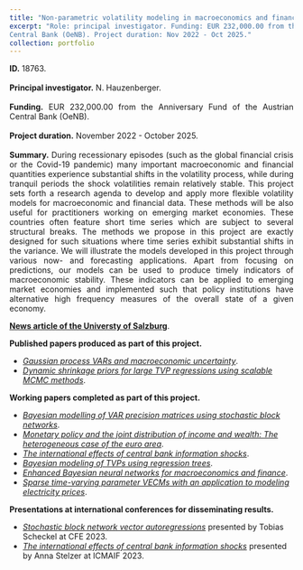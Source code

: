 ```yaml
---
title: "Non-parametric volatility modeling in macroeconomics and finance."
excerpt: "Role: principal investigator. Funding: EUR 232,000.00 from the Anniversary Fund of the Austrian
Central Bank (OeNB). Project duration: Nov 2022 - Oct 2025."
collection: portfolio
---
```

<p align="justify"> <b>ID.</b> 18763.
<br> <br>
<b>Principal investigator.</b> N. Hauzenberger.
<br> <br>
<b>Funding.</b> EUR 232,000.00 from the Anniversary Fund of the Austrian
Central Bank (OeNB).
<br> <br>
<b>Project duration.</b> November 2022 - October 2025.
<br> <br>
<b>Summary.</b> During recessionary episodes (such as the global financial crisis or the Covid-19 pandemic) many important macroeconomic and financial quantities experience substantial shifts in the volatility process, while during tranquil periods the shock volatilities remain relatively stable. This project sets forth a research agenda to develop and apply more flexible volatility models for macroeconomic and financial data. These methods will be also useful for practitioners working on emerging market economies. These countries often feature short time series which are subject to several structural breaks. The methods we propose in this project are exactly designed for such situations where time series exhibit substantial shifts in the variance. We will illustrate the models developed in this project through various now- and forecasting applications. Apart from focusing on predictions, our models can be used to produce timely indicators of macroeconomic stability. These indicators can be applied to emerging market economies and implemented such that policy institutions have alternative high frequency measures of the overall state of a given economy.
</p>

[**News article of the Universty of Salzburg**](https://www.plus.ac.at/news/oesterreichische-nationalbank-funds-non-parametric-volatility-modeling-in-macroeconomics-and-finance-project-of-niko-hauzenberger/?lang=en&pgrp=281990&pg=283628&is_paged=7).

<b>Published papers produced as part of this project.</b> 

* [*Gaussian process VARs and macroeconomic uncertainty*](https://nhauzenb.github.io/publications/2024-01-01-hhmp-jbes/).
* [*Dynamic shrinkage priors for large TVP regressions using scalable MCMC methods*](https://nhauzenb.github.io/publications/2023-03-01-hhk-snde/).

<b>Working papers completed as part of this project.</b>

* [*Bayesian modelling of VAR precision matrices using stochastic block networks*](https://arxiv.org/abs/2407.16349).
* [*Monetary policy and the joint distribution of income and wealth: The heterogeneous case of the euro area*](https://arxiv.org/abs/2304.14264).
* [*The international effects of central bank information shocks*](https://arxiv.org/abs/1912.03158). 
* [*Bayesian modeling of TVPs using regression trees*](https://nhauzenb.github.io/wps/wp-03/).
* [*Enhanced Bayesian neural networks for macroeconomics and finance*](https://nhauzenb.github.io/wps/wp-08/).
* [*Sparse time-varying parameter VECMs with an application to modeling electricity prices*](https://nhauzenb.github.io/wps/wp-01/).

<b>Presentations at international conferences for disseminating results. </b> 

* [*Stochastic block network vector autoregressions*](https://www.dropbox.com/scl/fi/0fergf0kiybo5x6on8lhy/bvar_sbm.pdf?rlkey=p0ubbc9ewv6h5eibemso7oews&dl=0) presented by Tobias Scheckel at CFE 2023.
* [*The international effects of central bank information shocks*](https://arxiv.org/abs/1912.03158) presented by Anna Stelzer at ICMAIF 2023.




